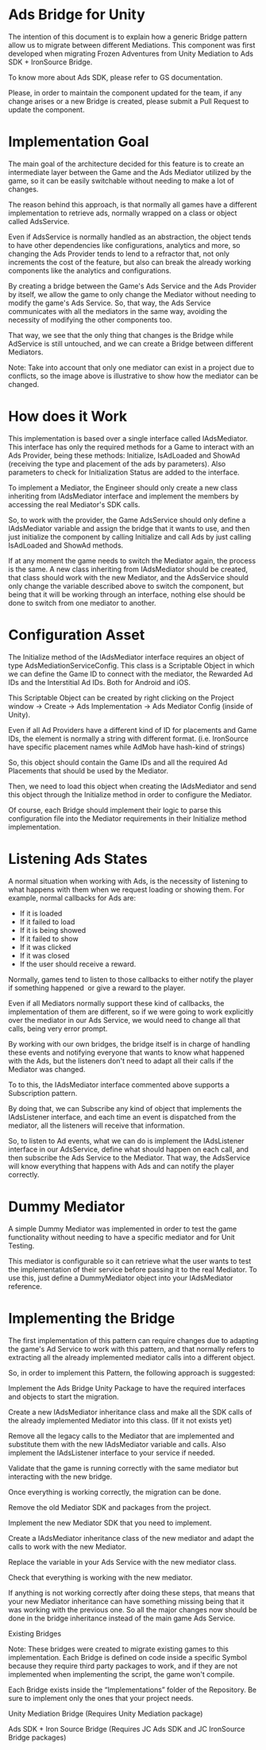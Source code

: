 # Ads Bridge for Unity

The intention of this document is to explain how a generic Bridge pattern allow us to migrate between different Mediations. This component was first developed when migrating Frozen Adventures from Unity Mediation to Ads SDK + IronSource Bridge.

To know more about Ads SDK, please refer to GS documentation.

Please, in order to maintain the component updated for the team, if any change arises or a new Bridge is created, please submit a Pull Request to update the component.

# Implementation Goal

The main goal of the architecture decided for this feature is to create an intermediate layer between the Game and the Ads Mediator utilized by the game, so it can be easily switchable without needing to make a lot of changes.

The reason behind this approach, is that normally all games have a different implementation to retrieve ads, normally wrapped on a class or object called AdsService.

Even if AdsService is normally handled as an abstraction, the object tends to have other dependencies like configurations, analytics and more, so changing the Ads Provider tends to lend to a refractor that, not only increments the cost of the feature, but also can break the already working components like the analytics and configurations.

By creating a bridge between the Game's Ads Service and the Ads Provider by itself, we allow the game to only change the Mediator without needing to modify the game's Ads Service. So, that way, the Ads Service communicates with all the mediators in the same way, avoiding the necessity of modifying the other components too.


That way, we see that the only thing that changes is the Bridge while AdService is still untouched, and we can create a Bridge between different Mediators.

Note: Take into account that only one mediator can exist in a project due to conflicts, so the image above is illustrative to show how the mediator can be changed.


# How does it Work

This implementation is based over a single interface called IAdsMediator. This interface has only the required methods for a Game to interact with an Ads Provider, being these methods: Initialize, IsAdLoaded and ShowAd (receiving the type and placement of the ads by parameters). Also parameters to check for Initialization Status are added to the interface.

To implement a Mediator, the Engineer should only create a new class inheriting from IAdsMediator interface and implement the members by accessing the real Mediator's SDK calls.

So, to work with the provider, the Game AdsService should only define a IAdsMediator variable and assign the bridge that it wants to use, and then just initialize the component by calling Initialize and call Ads by just calling IsAdLoaded and ShowAd methods.

If at any moment the game needs to switch the Mediator again, the process is the same. A new class inheriting from IAdsMediator should be created, that class should work with the new Mediator, and the AdsService should only change the variable described above to switch the component, but being that it will be working through an interface, nothing else should be done to switch from one mediator to another.

# Configuration Asset

The Initialize method of the IAdsMediator interface requires an object of type AdsMediationServiceConfig. This class is a Scriptable Object in which we can define the Game ID to connect with the mediator, the Rewarded Ad IDs and the Interstitial Ad IDs. Both for Android and iOS.

This Scriptable Object can be created by right clicking on the Project window -> Create -> Ads Implementation -> Ads Mediator Config (inside of Unity).

Even if all Ad Providers have a different kind of ID for placements and Game IDs, the element is normally a string with different format. (i.e. IronSource have specific placement names while AdMob have hash-kind of strings)

So, this object should contain the Game IDs and all the required Ad Placements that should be used by the Mediator.

Then, we need to load this object when creating the IAdsMediator and send this object through the Initialize method in order to configure the Mediator.

Of course, each Bridge should implement their logic to parse this configuration file into the Mediator requirements in their Initialize method implementation.



# Listening Ads States

A normal situation when working with Ads, is the necessity of listening to what happens with them when we request loading or showing them.
For example, normal callbacks for Ads are:

- If it is loaded
- If it failed to load
- If it is being showed
- If it failed to show
- If it was clicked
- If it was closed
- If the user should receive a reward.



Normally, games tend to listen to those callbacks to either notify the player if something happened  or give a reward to the player.

Even if all Mediators normally support these kind of callbacks, the implementation of them are different, so if we were going to work explicitly over the mediator in our Ads Service, we would need to change all that calls, being very error prompt.

By working with our own bridges, the bridge itself is in charge of handling these events and notifying everyone that wants to know what happened with the Ads, but the listeners don't need to adapt all their calls if the Mediator was changed.

To to this, the IAdsMediator interface commented above supports a Subscription pattern.

By doing that, we can Subscribe any kind of object that implements the IAdsListener interface, and each time an event is dispatched from the mediator, all the listeners will receive that information.

So, to listen to Ad events, what we can do is implement the IAdsListener interface in our AdsService, define what should happen on each call, and then subscribe the Ads Service to the Mediator. That way, the AdsService will know everything that happens with Ads and can notify the player correctly.



# Dummy Mediator

A simple Dummy Mediator was implemented in order to test the game functionality without needing to have a specific mediator and for Unit Testing.

This mediator is configurable so it can retrieve what the user wants to test the implementation of their service before passing it to the real Mediator. To use this, just define a DummyMediator object into your IAdsMediator reference.



# Implementing the Bridge

The first implementation of this pattern can require changes due to adapting the game's Ad Service to work with this pattern, and that normally refers to extracting all the already implemented mediator calls into a different object.

So, in order to implement this Pattern, the following approach is suggested:

Implement the Ads Bridge Unity Package to have the required interfaces and objects to start the migration.

Create a new IAdsMediator inheritance class and make all the SDK calls of the already implemented Mediator into this class. (If it not exists yet)

Remove all the legacy calls to the Mediator that are implemented and substitute them with the new IAdsMediator variable and calls. Also implement the IAdsListener interface to your service if needed.

Validate that the game is running correctly with the same mediator but interacting with the new bridge.

Once everything is working correctly, the migration can be done.

Remove the old Mediator SDK and packages from the project.

Implement the new Mediator SDK that you need to implement.

Create a IAdsMediator inheritance class of the new mediator and adapt the calls to work with the new Mediator.

Replace the variable in your Ads Service with the new mediator class.

Check that everything is working with the new mediator.

If anything is not working correctly after doing these steps, that means that your new Mediator inheritance can have something missing being that it was working with the previous one. So all the major changes now should be done in the bridge inheritance instead of the main game Ads Service.

Existing Bridges

Note: These bridges were created to migrate existing games to this implementation. Each Bridge is defined on code inside a specific Symbol because they require third party packages to work, and if they are not implemented when implementing the script, the game won't compile.

Each Bridge exists inside the “Implementations” folder of the Repository. Be sure to implement only the ones that your project needs.

Unity Mediation Bridge (Requires Unity Mediation package)

Ads SDK + Iron Source Bridge (Requires JC Ads SDK and JC IronSource Bridge packages)
